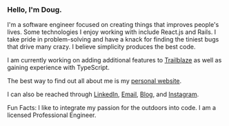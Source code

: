 ### Hello, I'm Doug.

I'm a software engineer focused on creating things that improves people's lives. Some technologies I enjoy working with include React.js and Rails. I take pride in problem-solving and have a knack for finding the tiniest bugs that drive many crazy. I believe simplicity produces the best code.

I am currently working on adding additional features to [Trailblaze](https://github.com/dougschallmoser/trailblaze) as well as gaining experience with TypeScript.

The best way to find out all about me is my [personal website](https://www.dougschallmoser.com/).

I can also be reached through [LinkedIn](https://www.linkedin.com/in/doug-schallmoser/), [Email](mailto:dougschallmoser@gmail.com), [Blog](https://dougschallmoser.medium.com/), and [Instagram](https://www.instagram.com/illbehiking/).

Fun Facts: I like to integrate my passion for the outdoors into code. I am a licensed Professional Engineer.

